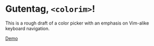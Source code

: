 
# Gutentag, ``<colorim>``!

This is a rough draft of a color picker with an emphasis on Vim-alike keyboard
navigation.

[Demo](https://gutentags.github.io/colorim.html/)

